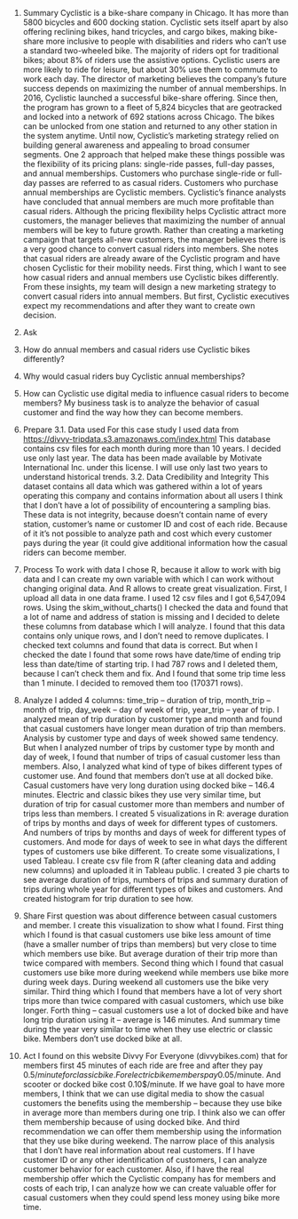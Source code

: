 1.	Summary
Cyclistic is a bike-share company in Chicago. It has more than 5800 bicycles and 600 docking station. Cyclistic sets itself apart by also offering reclining bikes, hand tricycles, and cargo bikes, making bike-share more inclusive to people with disabilities and riders who can’t use a standard two-wheeled bike. The majority of riders opt for traditional bikes; about 8% of riders use the assistive options. Cyclistic users are more likely to ride for leisure, but about 30% use them to commute to work each day. The director of marketing believes the company’s future success depends on maximizing the number of annual memberships.
In 2016, Cyclistic launched a successful bike-share offering. Since then, the program has grown to a fleet of 5,824 bicycles that are geotracked and locked into a network of 692 stations across Chicago. The bikes can be unlocked from one station and returned to any other station in the system anytime.
Until now, Cyclistic’s marketing strategy relied on building general awareness and appealing to broad consumer segments. One 2 approach that helped make these things possible was the flexibility of its pricing plans: single-ride passes, full-day passes, and annual memberships. Customers who purchase single-ride or full-day passes are referred to as casual riders. Customers who purchase annual memberships are Cyclistic members.
Cyclistic’s finance analysts have concluded that annual members are much more profitable than casual riders. Although the pricing flexibility helps Cyclistic attract more customers, the manager believes that maximizing the number of annual members will be key to future growth. Rather than creating a marketing campaign that targets all-new customers, the manager believes there is a very good chance to convert casual riders into members. She notes that casual riders are already aware of the Cyclistic program and have chosen Cyclistic for their mobility needs.
First thing, which I want to see how casual riders and annual members use Cyclistic bikes differently. From these insights, my team will design a new marketing strategy to convert casual riders into annual members. But first, Cyclistic executives expect my recommendations and after they want to create own decision.

2.	Ask
1. How do annual members and casual riders use Cyclistic bikes differently?
2. Why would casual riders buy Cyclistic annual memberships?
3. How can Cyclistic use digital media to influence casual riders to become members?
My business task is to analyze the behavior of casual customer and find the way how they can become members.

3.	Prepare
3.1.	 Data used
For this case study I used data from
https://divvy-tripdata.s3.amazonaws.com/index.html 
This database contains csv files for each month during more than 10 years. I decided use only last year. The data has been made available by Motivate International Inc. under this license. I will use only last two years to understand historical trends.
3.2.	Data Credibility and Integrity
This dataset contains all data which was gathered within a lot of years operating this company and contains information about all users I think that I don’t have a lot of possibility of encountering a sampling bias. These data is not integrity, because doesn’t contain name of every station, customer’s name or customer ID and cost of each ride. Because of it it’s not possible to analyze path and cost which every customer pays during the year (it could give additional information how the casual riders can become member.

4.	Process
To work with data I chose R, because it allow to work with big data and I can create my own variable with which I can work without changing original data. And R allows to create great visualization.
First, I upload all data in one data frame. I used 12 csv files and I got 6,547,094 rows. Using the skim_without_charts() I checked the data and found that a lot of name and address of station is missing and I decided to delete these columns from database which I will analyze. I found that this data contains only unique rows, and I don’t need to remove duplicates. I checked text columns and found that data is correct. But when I checked the date I found that some rows have date/time of ending trip less than date/time of starting trip. I had 787 rows and I deleted them, because I can’t check them and fix. And I found that some trip time less than 1 minute. I decided to removed them too (170371 rows).

5.	Analyze
I added 4 columns: time_trip – duration of trip, month_trip – month of trip, day_week – day of week of trip, year_trip – year of trip. I analyzed mean of trip duration by customer type and month and found that casual customers have longer mean duration of trip than members. Analysis by customer type and days of week showed same tendency. But when I analyzed number of trips by customer type by month and day of week, I found that number of trips of casual customer less than members. Also, I analyzed what kind of type of bikes different types of customer use. And found that members don’t use at all docked bike. Casual customers have very long duration using docked bike – 146.4 minutes. Electric and classic bikes they use very similar time, but duration of trip for casual customer more than members and number of trips less than members. I created 5 visualizations in R: average duration of trips by months and days of week for different types of customers. And numbers of trips by months and days of week for different types of customers. And mode for days of week to see in what days the different types of customers use bike different.
To create some visualizations, I used Tableau. I create csv file from R (after cleaning data and adding new columns) and uploaded it in Tableau public. I created 3 pie charts to see average duration of trips, numbers of trips and summary duration of trips during whole year for different types of bikes and customers. And created histogram for trip duration to see how.

6.	Share
First question was about difference between casual customers and member. I create this visualization to show what I found. First thing which I found is that casual customers use bike less amount of time (have a smaller number of trips than members) but very close to time which members use bike. But average duration of their trip more than twice compared with members.
Second thing which I found that casual customers use bike more during weekend while members use bike more during week days. During weekend all customers use the bike very similar.
Third thing which I found that members have a lot of very short trips more than twice compared with casual customers, which use bike longer. 
Forth thing – casual customers use a lot of docked bike and have long trip duration using it – average is 146 minutes. And summary time during the year very similar to time when they use electric or classic bike. Members don’t use docked bike at all.
   
7.	Act
I found on this website Divvy For Everyone (divvybikes.com) that for members first 45 minutes of each ride are free and after they pay 0.5$/minute for classic bike. For electric bike members pay 0.05$/minute. And scooter or docked bike cost 0.10$/minute.
If we have goal to have more members, I think that we can use digital media to show the casual customers the benefits using the membership – because they use bike in average more than members during one trip. I think also we can offer them membership because of using docked bike. And third recommendation we can offer them membership using the information that they use bike during weekend.
The narrow place of this analysis that I don’t have real information about real customers. If I have customer ID or any other identification of customers, I can analyze customer behavior for each customer. Also, if I have the real membership offer which the Cyclistic company has for members and costs of each trip, I can analyze how we can create valuable offer for casual customers when they could spend less money using bike more time.
